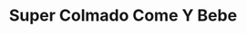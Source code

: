 ---
title: "Super Colmado Come Y Bebe"
url: /san-cristobal/super-colmado-come-y-bebe/
shop: comodidad
---